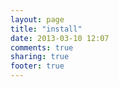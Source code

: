 ```yaml
---
layout: page
title: "install"
date: 2013-03-10 12:07
comments: true
sharing: true
footer: true
---
```

